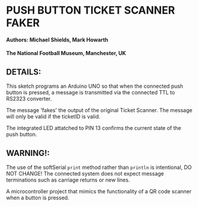 # PUSH BUTTON TICKET SCANNER FAKER 

#### Authors: Michael Shields, Mark Howarth
#### The National Football Museum, Manchester, UK

## DETAILS: 

This sketch programs an Arduino UNO so that
when the connected push button is pressed,
a message is transmitted via the connected
TTL to RS2323 converter.

The message 'fakes' the output of the original
Ticket Scanner. The message will only be valid 
if the ticketID is valid.

The integrated LED attatched to PIN 13 
confirms the current state of the push button. 

## WARNING!:

The use of the softSerial `print` method 
rather than `println` is intentional, DO NOT CHANGE! 
The connected system does not expect message terminations 
such as carriage returns or new lines.

A microcontroller project that mimics the functionality of a QR code scanner when a button is pressed.
